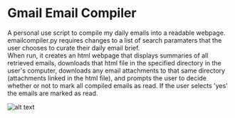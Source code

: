 # Gmail Email Compiler

A personal use script to compile my daily emails into a readable webpage.  
emailcompiler.py requires changes to a list of search paramaters that the user chooses to curate their daily email brief.  
When run, it creates an html webpage that displays summaries of all retrieved emails, downloads that html file in the specified directory in the user's computer, downloads any email attachments to that same directory (attachments linked in the html file), and prompts the user to decide whether or not to mark all compiled emails as read. 
If the user selects 'yes' the emails are marked as read. 

![alt text](https://github.com/williamshammond/python-gmail-compiler]/main/images/webpagenostyling.jpg?raw=true)
